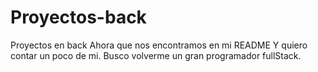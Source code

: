 # Proyectos-back
Proyectos en back
Ahora que nos encontramos en  mi README Y quiero contar un poco de mi.
Busco volverme un gran programador fullStack.
